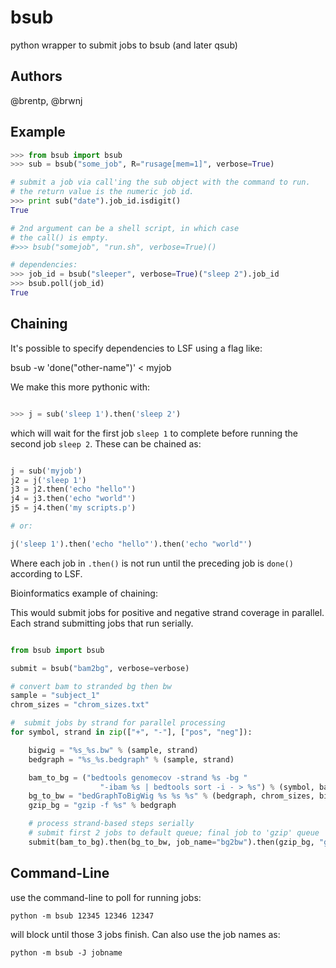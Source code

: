 bsub
====

python wrapper to submit jobs to bsub (and later qsub)

Authors
------
@brentp, @brwnj


Example
-------

```python
>>> from bsub import bsub
>>> sub = bsub("some_job", R="rusage[mem=1]", verbose=True)

# submit a job via call'ing the sub object with the command to run.
# the return value is the numeric job id.
>>> print sub("date").job_id.isdigit()
True

# 2nd argument can be a shell script, in which case
# the call() is empty.
#>>> bsub("somejob", "run.sh", verbose=True)()

# dependencies:
>>> job_id = bsub("sleeper", verbose=True)("sleep 2").job_id
>>> bsub.poll(job_id)
True

```


Chaining
--------

It's possible to specify dependencies to LSF using a flag like:

   bsub -w 'done("other-name")' < myjob

We make this more pythonic with:

```Python

>>> j = sub('sleep 1').then('sleep 2')

```
which will wait for the first job `sleep 1` to complete
before running the second job `sleep 2`. These can be chained as:

```Python

j = sub('myjob')
j2 = j('sleep 1')
j3 = j2.then('echo "hello"')
j4 = j3.then('echo "world"')
j5 = j4.then('my scripts.p')

# or:

j('sleep 1').then('echo "hello"').then('echo "world"')

```
Where each job in `.then()` is not run until the preceding job
is `done()` according to LSF.


Bioinformatics example of chaining:

This would submit jobs for positive and negative strand coverage in parallel.
Each strand submitting jobs that run serially.

```Python

from bsub import bsub

submit = bsub("bam2bg", verbose=verbose)

# convert bam to stranded bg then bw
sample = "subject_1"
chrom_sizes = "chrom_sizes.txt"

#  submit jobs by strand for parallel processing
for symbol, strand in zip(["+", "-"], ["pos", "neg"]):

    bigwig = "%s_%s.bw" % (sample, strand)
    bedgraph = "%s_%s.bedgraph" % (sample, strand)

    bam_to_bg = ("bedtools genomecov -strand %s -bg "
                    "-ibam %s | bedtools sort -i - > %s") % (symbol, bam, bedgraph)
    bg_to_bw = "bedGraphToBigWig %s %s %s" % (bedgraph, chrom_sizes, bigwig)
    gzip_bg = "gzip -f %s" % bedgraph

    # process strand-based steps serially
    # submit first 2 jobs to default queue; final job to 'gzip' queue
    submit(bam_to_bg).then(bg_to_bw, job_name="bg2bw").then(gzip_bg, "gzipbg", q='gzip')

```


Command-Line
------------

use the command-line to poll for running jobs:


```Shell
python -m bsub 12345 12346 12347
```

will block until those 3 jobs finish. Can also use the job names as:

```Shell
python -m bsub -J jobname
```
